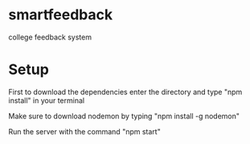 # smartfeedback
college feedback system

# Setup

First to download the dependencies enter the directory and type "npm install" in your terminal

Make sure to download nodemon by typing "npm install -g nodemon"

Run the server with the command "npm start"

